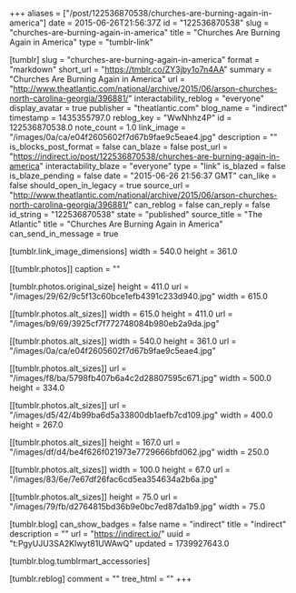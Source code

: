 +++
aliases = ["/post/122536870538/churches-are-burning-again-in-america"]
date = 2015-06-26T21:56:37Z
id = "122536870538"
slug = "churches-are-burning-again-in-america"
title = "Churches Are Burning Again in America"
type = "tumblr-link"

[tumblr]
slug = "churches-are-burning-again-in-america"
format = "markdown"
short_url = "https://tmblr.co/ZY3jby1o7n4AA"
summary = "Churches Are Burning Again in America"
url = "http://www.theatlantic.com/national/archive/2015/06/arson-churches-north-carolina-georgia/396881/"
interactability_reblog = "everyone"
display_avatar = true
publisher = "theatlantic.com"
blog_name = "indirect"
timestamp = 1435355797.0
reblog_key = "WwNhhz4P"
id = 122536870538.0
note_count = 1.0
link_image = "/images/0a/ca/e04f2605602f7d67b9fae9c5eae4.jpg"
description = ""
is_blocks_post_format = false
can_blaze = false
post_url = "https://indirect.io/post/122536870538/churches-are-burning-again-in-america"
interactability_blaze = "everyone"
type = "link"
is_blazed = false
is_blaze_pending = false
date = "2015-06-26 21:56:37 GMT"
can_like = false
should_open_in_legacy = true
source_url = "http://www.theatlantic.com/national/archive/2015/06/arson-churches-north-carolina-georgia/396881/"
can_reblog = false
can_reply = false
id_string = "122536870538"
state = "published"
source_title = "The Atlantic"
title = "Churches Are Burning Again in America"
can_send_in_message = true

[tumblr.link_image_dimensions]
width = 540.0
height = 361.0

[[tumblr.photos]]
caption = ""

[tumblr.photos.original_size]
height = 411.0
url = "/images/29/62/9c5f13c60bce1efb4391c233d940.jpg"
width = 615.0

[[tumblr.photos.alt_sizes]]
width = 615.0
height = 411.0
url = "/images/b9/69/3925cf7f772748084b980eb2a9da.jpg"

[[tumblr.photos.alt_sizes]]
width = 540.0
height = 361.0
url = "/images/0a/ca/e04f2605602f7d67b9fae9c5eae4.jpg"

[[tumblr.photos.alt_sizes]]
url = "/images/f8/ba/5798fb407b6a4c2d28807595c671.jpg"
width = 500.0
height = 334.0

[[tumblr.photos.alt_sizes]]
url = "/images/d5/42/4b99ba6d5a33800db1aefb7cd109.jpg"
width = 400.0
height = 267.0

[[tumblr.photos.alt_sizes]]
height = 167.0
url = "/images/df/d4/be4f626f021973e7729666bfd062.jpg"
width = 250.0

[[tumblr.photos.alt_sizes]]
width = 100.0
height = 67.0
url = "/images/83/6e/7e67df26fac6cd5ea354634a2b6a.jpg"

[[tumblr.photos.alt_sizes]]
height = 75.0
url = "/images/79/fb/d2764815bd36b9e0bc7ed87da1b9.jpg"
width = 75.0

[tumblr.blog]
can_show_badges = false
name = "indirect"
title = "indirect"
description = ""
url = "https://indirect.io/"
uuid = "t:PgyUJU3SA2Klwyt81UWAwQ"
updated = 1739927643.0

[tumblr.blog.tumblrmart_accessories]

[tumblr.reblog]
comment = ""
tree_html = ""
+++
